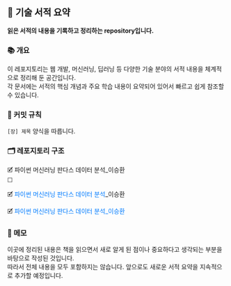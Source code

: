 <h2>📖 기술 서적 요약</h2>
<strong>읽은 서적의 내용을 기록하고 정리하는 repository입니다.</strong>

<h3>📚 개요</h3>
이 레포지토리는 웹 개발, 머신러닝, 딥러닝 등 다양한 기술 분야의 서적 내용을 체계적으로 정리해 둔 공간입니다.<br>
각 문서에는 서적의 핵심 개념과 주요 학습 내용이 요약되어 있어서 빠르고 쉽게 참조할 수 있습니다.

<h3>🔖 커밋 규칙</h3>
<code>[장] 제목</code> 양식을 따릅니다.<br>

<h3>🗂️ 레포지토리 구조</h3>
🗹 파이썬 머신러닝 판다스 데이터 분석_이승환<br>
☐ 


🗹 <a href="https://search.shopping.naver.com/book/catalog/32473421116?cat_id=50010921&frm=PBOKPRO&query=%ED%8C%8C%EC%9D%B4%EC%8D%AC+%EB%A8%B8%EC%8B%A0%EB%9F%AC%EB%8B%9D+%ED%8C%90%EB%8B%A4%EC%8A%A4+%EB%8D%B0%EC%9D%B4%ED%84%B0+%EB%B6%84%EC%84%9D&NaPm=ct%3Dlzql8ivk%7Cci%3D71af72a4ac0d9ab9c151edf0246d7a1465d34211%7Ctr%3Dboknx%7Csn%3D95694%7Chk%3D227008d68c7aa45e44e81542160ebf6f1923687a" style="text-decoration: none; color: #007bff;">파이썬 머신러닝 판다스 데이터 분석</a>_이승환<br>

🗹 <a href="https://search.shopping.naver.com/book/catalog/32473421116?cat_id=50010921&frm=PBOKPRO&query=%ED%8C%8C%EC%9D%B4%EC%8D%AC+%EB%A8%B8%EC%8B%A0%EB%9F%AC%EB%8B%9D+%ED%8C%90%EB%8B%A4%EC%8A%A4+%EB%8D%B0%EC%9D%B4%ED%84%B0+%EB%B6%84%EC%84%9D&NaPm=ct%3Dlzql8ivk%7Cci%3D71af72a4ac0d9ab9c151edf0246d7a1465d34211%7Ctr%3Dboknx%7Csn%3D95694%7Chk%3D227008d68c7aa45e44e81542160ebf6f1923687a" style="text-decoration: none; color: #007bff;">파이썬 머신러닝 판다스 데이터 분석_이승환</a><br>

<h3>📝 메모</h3>
이곳에 정리된 내용은 책을 읽으면서 새로 알게 된 점이나 중요하다고 생각되는 부분을 바탕으로 작성된 것입니다.<br>
따라서 전체 내용을 모두 포함하지는 않습니다. 앞으로도 새로운 서적 요약을 지속적으로 추가할 예정입니다.

